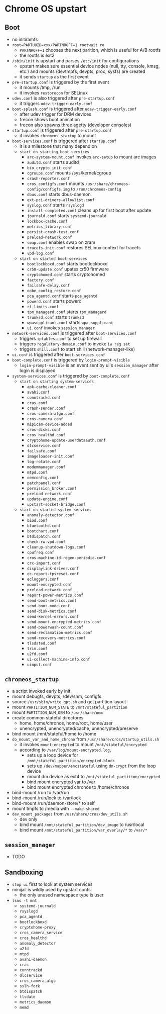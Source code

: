 Chrome OS upstart
=================

## Boot

- no initiramfs
- `root=PARTUUID=xxx/PARTNROFF=1 rootwait ro`
  - `PARTNROFF=1` chooses the next parition, which is useful for A/B rootfs
  - the rootfs is ext2
- `/sbin/init` is upstart and parses `/etc/init` for configurations
  - upstart makes sure essential device nodes (null, tty, console, kmsg, etc.)
    and mounts (devtmpfs, devpts, proc, sysfs) are created
  - it sends `startup` as the first event
- `pre-startup.conf` is triggered by the first event
  - it mounts /tmp, /run
  - it invokes `restorecon` for SELinux
- `udev.conf` is also triggered after `pre-startup.conf`
  - it triggers `udev-trigger-early.conf`
- `boot-splash.conf` is triggered after `udev-trigger-early.conf`
  - after udev trigger for DRM devices
  - frecon shows boot animation
  - frecon also spawns three agetty (developer consoles)
- `startup.conf` is triggered after `pre-startup.conf`
  - it invokes `chromeos_startup` to mount
- `boot-services.conf` is triggered after `startup.conf`
  - it is a milestone that many depend on
  - `start on starting boot-services`
    - `arc-system-mount.conf` invokes `arc-setup` to mount arc images
    - `auditd.conf` starts auditd
    - `bio_crypto_init.conf`
    - `cgroups.conf` mounts /sys/kernel/cgroup
    - `crash-reporter.conf`
    - `cros_configfs.conf` mounts `/usr/share/chromeos-config/configfs.img` to
      `/run/chromeos-config`
    - `dbus.conf` starts dbus-daemon
    - `ext-pci-drivers-allowlist.conf`
    - `syslog.conf` starts `rsyslogd`
    - `install-completed.conf` cleans up for first boot after update
    - `journald.conf` starts `systemd-journald`
    - `lockbox-cache.conf`
    - `metrics_library.conf`
    - `persist-crash-test.conf`
    - `preload-network.conf`
    - `swap.conf` enables swap on zram
    - `tracefs-init.conf` restores SELinux context for tracefs
    - `vpd-log.conf`
  - `start on started boot-services`
    - `bootlockboxd.conf` starts bootlockboxd
    - `cr50-update.conf` upates cr50 firmware
    - `cryptohomed.conf` starts cryptohomed
    - `factory.conf`
    - `failsafe-delay.conf`
    - `oobe_config_restore.conf`
    - `pca_agentd.conf` starts `pca_agentd`
    - `powerd.conf` starts powerd
    - `rt-limits.conf`
    - `tpm_managerd.conf` starts `tpm_managerd`
    - `trunksd.conf` starts `trunksd`
    - `wpasupplicant.conf` starts `wpa_supplicant`
    - `ui.conf` invokes `session_manager`
- `network-services.conf` is triggered after `boot-services.conf`
  - triggers `iptables.conf` to set up firewall
  - triggers `regulatory-domain.conf` to invoke `iw reg set`
  - triggers `shill.conf` to start shill (network-manager-like)
- `ui.conf` is triggered after `boot-services.conf`
- `boot-complete.conf` is triggered by `login-prompt-visible`
  - `login-prompt-visible` is an event sent by ui's `session_manager` after
    login is displayed
- `system-services.conf` is triggered by `boot-complete.conf`
  - `start on starting system-services`
    - `apk-cache-cleaner.conf`
    - `avahi.conf`
    - `conntrackd.conf`
    - `cras.conf`
    - `crash-sender.conf`
    - `cros-camera-algo.conf`
    - `cros-camera.conf`
    - `mipicam-device-added`
    - `cros-disks.conf`
    - `cros_healthd.conf`
    - `cryptohome-update-userdataauth.conf`
    - `dlcservice.conf`
    - `failsafe.conf`
    - `imageloader-init.conf`
    - `log-rotate.conf`
    - `modemmanager.conf`
    - `mtpd.conf`
    - `oemconfig.conf`
    - `patchpanel.conf`
    - `permission_broker.conf`
    - `preload-network.conf`
    - `update-engine.conf`
    - `upstart-socket-bridge.conf`
  - `start on started system-services`
    - `anomaly-detector.conf`
    - `biod.conf`
    - `bluetoothd.conf`
    - `bootchart.conf`
    - `btdispatch.conf`
    - `check-rw-vpd.conf`
    - `cleanup-shutdown-logs.conf`
    - `cpufreq.conf`
    - `cros-machine-id-regen-periodic.conf`
    - `crx-import.conf`
    - `displaylink-driver.conf`
    - `ec-report-tpsreset.conf`
    - `ecloggers.conf`
    - `mount-encrypted.conf`
    - `preload-network.conf`
    - `report-power-metrics.conf`
    - `send-boot-metrics.conf`
    - `send-boot-mode.conf`
    - `send-disk-metrics.conf`
    - `send-kernel-errors.conf`
    - `send-mount-encrypted-metrics.conf`
    - `send-powerwash-count.conf`
    - `send-reclamation-metrics.conf`
    - `send-recovery-metrics.conf`
    - `tlsdated.conf`
    - `trim.conf`
    - `u2fd.conf`
    - `ui-collect-machine-info.conf`
    - `uinput.conf`

## `chromeos_startup`

- a script invoked early by init
- mount debugfs, devpts, /dev/shm, configfs
- source `/usr/sbin/write_gpt.sh` and get partition layout
- mount `PARTITION_NUM_STATE` to `/mnt/stateful_partition`
- mount `PARTITION_NUM_OEM` to `/usr/share/oem`
- create common stateful directores
  - home, home/chronos, home/root, home/user
  - unencrypted, unencrypted/cache, unencrypted/preserve
- bind mount /mnt/stateful/home to /home
- `do_mount_var_and_home_chrono` from `/usr/share/cros/startup_utils.sh`
  - it invokes `mount-encrypted` to mount `/mnt/stateful/encrypted`
  - according to `/var/log/mount-encrypted.log`,
    - sets up a loop device for `/mnt/stateful_partition/encrypted.block`
    - sets up `/dev/mapper/encstateful` using `dm-crypt` from the loop
      device
    - mount dm device as ext4 to `/mnt/stateful_partition/encrypted`
    - bind mount encrypted var to /var
    - bind mount encrypted chronos to /home/chronos
- bind-mount /run to /var/run
- bind-mount /run/lock to /var/lock
- bind-mount /run/daemon-store/\* to self
- mount tmpfs to /media with `--make-shared`
- `dev_mount_packages` from `/usr/share/cros/dev_utils.sh`
  - dev only
  - bind mount `/mnt/stateful_partition/dev_image` to /usr/local
  - bind mount `/mnt/stateful_partition/var_overlay/*` to `/var/*`

## `session_manager`

- TODO

## Sandboxing

- `stop ui` first to look at system services
- minijail is wildly used by upstart confs
  - the only unused namespace type is user
- `lsns -t mnt`
  - `systemd-journald`
  - `rsyslogd`
  - `pca_agentd`
  - `bootlockboxd`
  - `cryptohome-proxy`
  - `cros_camera_service`
  - `cros_healthd`
  - `anomaly_detector`
  - `u2fd`
  - `mtpd`
  - `avahi-daemon`
  - `cras`
  - `conntrackd`
  - `dlcservice`
  - `cros_camera_algo`
  - `sslh-fork`
  - `btdispatch`
  - `tlsdate`
  - `metrics_daemon`
  - `memd`
